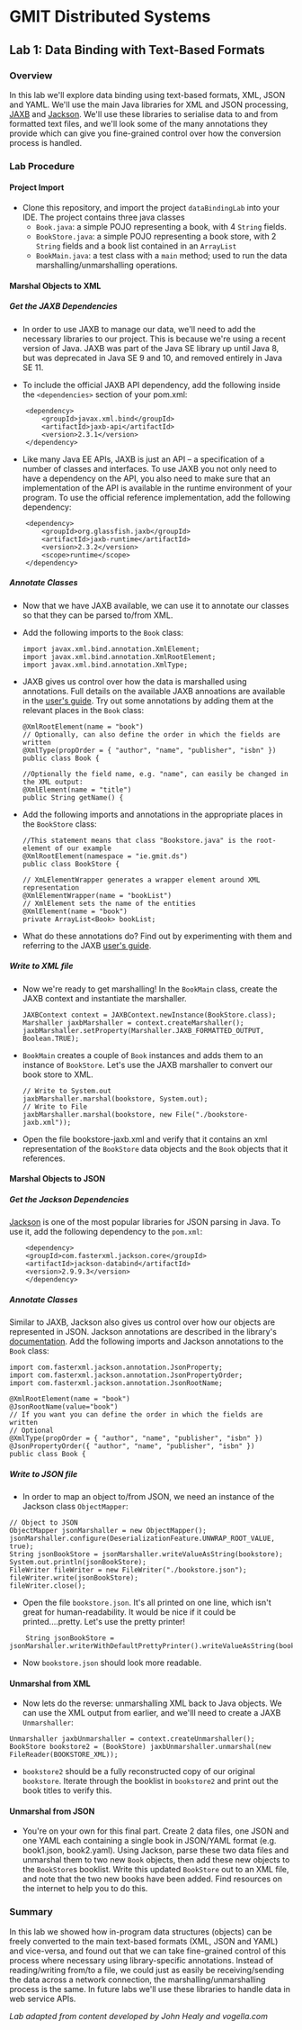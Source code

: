 # GMIT Distributed Systems
## Lab 1: Data Binding with Text-Based Formats
### Overview
In this lab we'll explore data binding using text-based formats, XML, JSON and YAML. We'll use the main Java libraries for XML and JSON processing, [JAXB](https://github.com/eclipse-ee4j/jaxb-ri) and [Jackson](https://github.com/FasterXML/jackson).
We'll use these libraries to serialise data to and from formatted text files, and we'll look some of the many annotations they provide which can give you fine-grained control over how the conversion process is handled.

### Lab Procedure
#### Project Import
- Clone this repository, and import the project `dataBindingLab` into your IDE.
The project contains three java classes
    - `Book.java`: a simple POJO representing a book, with 4 `String` fields.
    - `BookStore.java`: a simple POJO representing a book store, with 2 `String` fields and a book list contained in an `ArrayList`
    - `BookMain.java`: a test class with a `main` method; used to run the data marshalling/unmarshalling operations.

#### Marshal Objects to XML
##### Get the JAXB Dependencies
- In order to use JAXB to manage our data, we'll need to add the necessary libraries to our project. This is because we're using a recent version of Java. JAXB was part of the Java SE library up until Java 8, but was deprecated in Java SE 9 and 10, and removed entirely in Java SE 11.

- To include the official JAXB API dependency, add the following inside the `<dependencies>` section of your pom.xml:
```
    <dependency>
        <groupId>javax.xml.bind</groupId>
        <artifactId>jaxb-api</artifactId>
        <version>2.3.1</version>
    </dependency>
```
- Like many Java EE APIs, JAXB is just an API – a specification of a number of classes and interfaces. To use JAXB you not only need to have a dependency on the API, you also need to make sure that an implementation of the API is available in the runtime environment of your program. To use the official reference implementation, add the following dependency:
```
    <dependency>
        <groupId>org.glassfish.jaxb</groupId>
        <artifactId>jaxb-runtime</artifactId>
        <version>2.3.2</version>
        <scope>runtime</scope>
    </dependency>
```
##### Annotate Classes
- Now that we have JAXB available, we can use it to annotate our classes so that they can be parsed to/from XML.
- Add the following imports to the `Book` class:
    ```
    import javax.xml.bind.annotation.XmlElement;
    import javax.xml.bind.annotation.XmlRootElement;
    import javax.xml.bind.annotation.XmlType;
    ```
- JAXB gives us control over how the data is marshalled using annotations. Full details on the available JAXB annoations are available in the [user's guide](https://javaee.github.io/jaxb-v2/doc/user-guide/release-documentation.html#users-guide). Try out some annotations by adding them at the relevant places in the `Book` class:    
    ```
    @XmlRootElement(name = "book")
    // Optionally, can also define the order in which the fields are written
    @XmlType(propOrder = { "author", "name", "publisher", "isbn" })
    public class Book {
    ```

    ```
    //Optionally the field name, e.g. "name", can easily be changed in the XML output:
    @XmlElement(name = "title")
    public String getName() {
    ```
- Add the following imports and annotations in the appropriate places in the `BookStore` class:
    ```
    //This statement means that class "Bookstore.java" is the root-element of our example
    @XmlRootElement(namespace = "ie.gmit.ds")
    public class BookStore {
    ```
    ```
    // XmLElementWrapper generates a wrapper element around XML representation
    @XmlElementWrapper(name = "bookList")
    // XmlElement sets the name of the entities
    @XmlElement(name = "book")
    private ArrayList<Book> bookList;
    ```
- What do these annotations do? Find out by experimenting with them and referring to the JAXB [user's guide](https://javaee.github.io/jaxb-v2/doc/user-guide/release-documentation.html#users-guide).

##### Write to XML file
- Now we're ready to get marshalling! In the `BookMain` class, create the JAXB context and instantiate the marshaller.
    ```
    JAXBContext context = JAXBContext.newInstance(BookStore.class);
    Marshaller jaxbMarshaller = context.createMarshaller();
    jaxbMarshaller.setProperty(Marshaller.JAXB_FORMATTED_OUTPUT, Boolean.TRUE);
    ```
- `BookMain` creates a couple of `Book` instances and adds them to an instance of `BookStore`. Let's use the JAXB marshaller to convert our book store to XML.
    ```
    // Write to System.out
    jaxbMarshaller.marshal(bookstore, System.out);
    // Write to File
    jaxbMarshaller.marshal(bookstore, new File("./bookstore-jaxb.xml"));
    ```
- Open the file bookstore-jaxb.xml and verify that it contains an xml representation of the `BookStore` data objects and the `Book` objects that it references.

#### Marshal Objects to JSON
##### Get the Jackson Dependencies
[Jackson](https://github.com/FasterXML/jackson) is one of the most popular libraries for JSON parsing in Java. To use it, add the following dependency to the `pom.xml`:
```
	<dependency>
	<groupId>com.fasterxml.jackson.core</groupId>
	<artifactId>jackson-databind</artifactId>
	<version>2.9.9.3</version>
	</dependency>    
```
##### Annotate Classes
Similar to JAXB, Jackson also gives us control over how our objects are represented in JSON. Jackson annotations are described in the library's [documentation](https://github.com/FasterXML/jackson-docs/wiki/JacksonAnnotations). Add the following imports and Jackson annotations to the `Book` class:
```
import com.fasterxml.jackson.annotation.JsonProperty;
import com.fasterxml.jackson.annotation.JsonPropertyOrder;
import com.fasterxml.jackson.annotation.JsonRootName;
```

```
@XmlRootElement(name = "book")
@JsonRootName(value="book")
// If you want you can define the order in which the fields are written
// Optional
@XmlType(propOrder = { "author", "name", "publisher", "isbn" })
@JsonPropertyOrder({ "author", "name", "publisher", "isbn" })
public class Book {
```

##### Write to JSON file
- In order to map an object to/from JSON, we need an instance of the Jackson class `ObjectMapper`:
```
// Object to JSON
ObjectMapper jsonMarshaller = new ObjectMapper();
jsonMarshaller.configure(DeserializationFeature.UNWRAP_ROOT_VALUE, true);
String jsonBookStore = jsonMarshaller.writeValueAsString(bookstore);
System.out.println(jsonBookStore);
FileWriter fileWriter = new FileWriter("./bookstore.json");
fileWriter.write(jsonBookStore);
fileWriter.close();
```	

- Open the file `bookstore.json`. It's all printed on one line, which isn't great for human-readability. It would be nice if it could be printed....pretty. Let's use the pretty printer!
```
    String jsonBookStore = jsonMarshaller.writerWithDefaultPrettyPrinter().writeValueAsString(bookstore);
```
- Now `bookstore.json` should look more readable.

#### Unmarshal from XML
- Now lets do the reverse: unmarshalling XML back to Java objects. We can use the XML output from earlier, and we'lll need to create a JAXB `Unmarshaller`:
```
Unmarshaller jaxbUnmarshaller = context.createUnmarshaller();
BookStore bookstore2 = (BookStore) jaxbUnmarshaller.unmarshal(new FileReader(BOOKSTORE_XML));
```		 
- `bookstore2` should be a fully reconstructed copy of our original `bookstore`. Iterate through the booklist in `bookstore2` and print out the book titles to verify this.

#### Unmarshal from JSON
- You're on your own for this final part. Create 2 data files, one JSON and one YAML each containing a single book in JSON/YAML format (e.g. book1.json, book2.yaml). Using Jackson, parse these two data files and unmarshal them to two new `Book` objects, then add these new objects to the `BookStore`s booklist. Write this updated `BookStore` out to an XML file, and note that the two new books have been added. Find resources on the internet to help you to do this.

### Summary
In this lab we showed how in-program data structures (objects) can be freely converted to the main text-based formats (XML, JSON and YAML) and vice-versa, and found out that we can take fine-grained control of this process where necessary using library-specific annotations. Instead of reading/writing from/to a file, we could just as easily be receiving/sending the data across a network connection, the marshalling/unmarshalling process is the same. In future labs we'll use these libraries to handle data in web service APIs.



_Lab adapted from content developed by John Healy and vogella.com_
